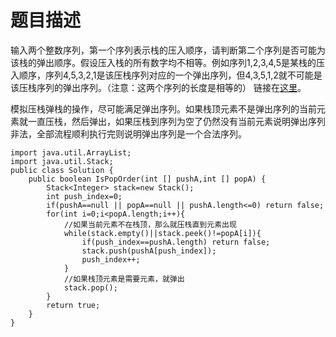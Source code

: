 # 题目描述
输入两个整数序列，第一个序列表示栈的压入顺序，请判断第二个序列是否可能为该栈的弹出顺序。假设压入栈的所有数字均不相等。例如序列1,2,3,4,5是某栈的压入顺序，序列4,5,3,2,1是该压栈序列对应的一个弹出序列，但4,3,5,1,2就不可能是该压栈序列的弹出序列。（注意：这两个序列的长度是相等的） 链接在[这里](https://www.nowcoder.com/practice/d77d11405cc7470d82554cb392585106?tpId=13&tqId=11174&tPage=1&rp=1&ru=/ta/coding-interviews&qru=/ta/coding-interviews/question-ranking)。

模拟压栈弹栈的操作，尽可能满足弹出序列。如果栈顶元素不是弹出序列的当前元素就一直压栈，然后弹出，如果压栈到序列为空了仍然没有当前元素说明弹出序列非法，全部流程顺利执行完则说明弹出序列是一个合法序列。
```
import java.util.ArrayList;
import java.util.Stack;
public class Solution {
    public boolean IsPopOrder(int [] pushA,int [] popA) {
        Stack<Integer> stack=new Stack();
        int push_index=0;
        if(pushA==null || popA==null || pushA.length<=0) return false;
        for(int i=0;i<popA.length;i++){
            //如果当前元素不在栈顶，那么就压栈直到元素出现
            while(stack.empty()||stack.peek()!=popA[i]){
                if(push_index==pushA.length) return false;
                stack.push(pushA[push_index]);
                push_index++;               
            }
            //如果栈顶元素是需要元素，就弹出
            stack.pop();
        }
        return true;
    }
}
```